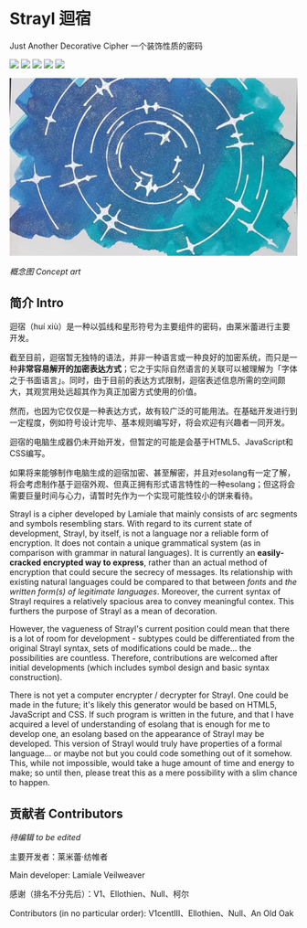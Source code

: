 # Strayl 迴宿

Just Another Decorative Cipher 一个装饰性质的密码

<img src = "https://img.shields.io/github/last-commit/LamialeVeilweaver/Strayl">
<img src = "https://img.shields.io/github/issues/LamialeVeilweaver/Strayl">
<img src = "https://img.shields.io/github/forks/LamialeVeilweaver/Strayl">
<img src = "https://img.shields.io/github/stars/LamialeVeilweaver/Strayl">
<img src = "https://img.shields.io/github/license/LamialeVeilweaver/Strayl">

![Strayl concept art](https://github.com/LamialeVeilweaver/Strayl/blob/main/images/concept_art/straylconcept.jpg?raw=true)

_概念图 Concept art_

## 简介 Intro

迴宿（huí xiù）是一种以弧线和星形符号为主要组件的密码，由莱米蕾进行主要开发。

截至目前，迴宿暂无独特的语法，并非一种语言或一种良好的加密系统，而只是一种**非常容易解开的加密表达方式**；它之于实际自然语言的关联可以被理解为「字体之于书面语言」。同时，由于目前的表达方式限制，迴宿表述信息所需的空间颇大，其观赏用处远超其作为真正加密方式使用的价值。

然而，也因为它仅仅是一种表达方式，故有较广泛的可能用法。在基础开发进行到一定程度，例如符号设计完毕、基本规则编写好，将会欢迎有兴趣者一同开发。

迴宿的电脑生成器仍未开始开发，但暂定的可能是会基于HTML5、JavaScript和CSS编写。

如果将来能够制作电脑生成的迴宿加密、甚至解密，并且对esolang有一定了解，将会考虑制作基于迴宿外观、但真正拥有形式语言特性的一种esolang；但这将会需要巨量时间与心力，请暂时先作为一个实现可能性较小的饼来看待。

Strayl is a cipher developed by Lamiale that mainly consists of arc segments and symbols resembling stars. With regard to its current state of development, Strayl, by itself, is not a language nor a reliable form of encryption. It does not contain a unique grammatical system (as in comparison with grammar in natural languages). It is currently an **easily-cracked encrypted way to express**, rather than an actual method of encryption that could secure the secrecy of messages. Its relationship with existing natural languages could be compared to that between _fonts_ and _the written form(s) of legitimate languages_. Moreover, the current syntax of Strayl requires a relatively spacious area to convey meaningful contex. This furthers the purpose of Strayl as a mean of decoration.

However, the vagueness of Strayl's current position could mean that there is a lot of room for development - subtypes could be differentiated from the original Strayl syntax, sets of modifications could be made... the possibilities are countless. Therefore, contributions are welcomed after initial developments (which includes symbol design and basic syntax construction).

There is not yet a computer encrypter / decrypter for Strayl. One could be made in the future; it's likely this generator would be based on HTML5, JavaScript and CSS. If such program is written in the future, and that I have acquired a level of understanding of esolang that is enough for me to develop one, an esolang based on the appearance of Strayl may be developed. This version of Strayl would truly have properties of a formal language... or maybe not but you could code something out of it somehow. This, while not impossible, would take a huge amount of time and energy to make; so until then, please treat this as a mere possibility with a slim chance to happen.

## 贡献者 Contributors

_待编辑 to be edited_

主要开发者：莱米蕾·纺帷者

Main developer: Lamiale Veilweaver

感谢（排名不分先后）：V1、Ellothien、Null、柯尔

Contributors (in no particular order): V1centIII、Ellothien、Null、An Old Oak
